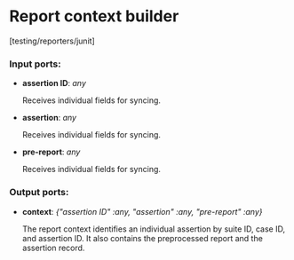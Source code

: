 # Report context builder

[testing/reporters/junit]

### Input ports:

* __assertion ID__: _any_

    Receives individual fields for syncing.



* __assertion__: _any_

    Receives individual fields for syncing.



* __pre-report__: _any_

    Receives individual fields for syncing.



### Output ports:

* __context__: _{"assertion ID" :any, "assertion" :any, "pre-report" :any}_

    The report context identifies an individual assertion by suite ID, case ID, and assertion ID.
    It also contains the preprocessed report and the assertion record.



